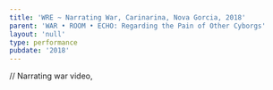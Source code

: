```yaml
---
title: 'WRE ~ Narrating War, Carinarina, Nova Gorcia, 2018'
parent: 'WAR • ROOM • ECHO: Regarding the Pain of Other Cyborgs'
layout: 'null'
type: performance
pubdate: '2018'
---
```

// Narrating war video,
